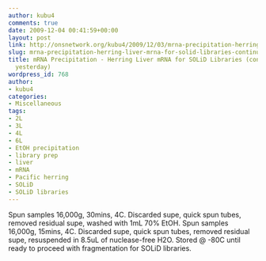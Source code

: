 ```yaml
---
author: kubu4
comments: true
date: 2009-12-04 00:41:59+00:00
layout: post
link: http://onsnetwork.org/kubu4/2009/12/03/mrna-precipitation-herring-liver-mrna-for-solid-libraries-continued-from-yesterday/
slug: mrna-precipitation-herring-liver-mrna-for-solid-libraries-continued-from-yesterday
title: mRNA Precipitation - Herring Liver mRNA for SOLiD Libraries (continued from
  yesterday)
wordpress_id: 768
author:
- kubu4
categories:
- Miscellaneous
tags:
- 2L
- 3L
- 4L
- 6L
- EtOH precipitation
- library prep
- liver
- mRNA
- Pacific herring
- SOLiD
- SOLiD libraries
---
```


Spun samples 16,000g, 30mins, 4C. Discarded supe, quick spun tubes, removed residual supe, washed with 1mL 70% EtOH. Spun samples 16,000g, 15mins, 4C. Discarded supe, quick spun tubes, removed residual supe, resuspended in 8.5uL of nuclease-free H2O. Stored @ -80C until ready to proceed with fragmentation for SOLiD libraries.
